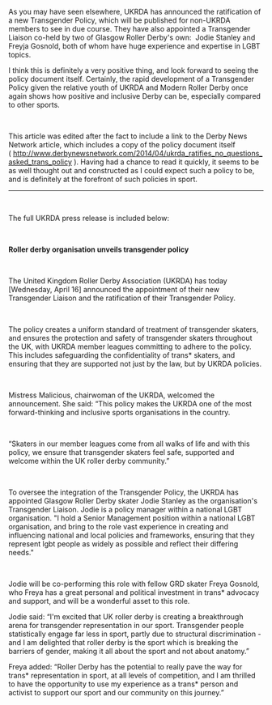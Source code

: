 <html><body><p>As you may have seen elsewhere, UKRDA has announced the ratification of a new Transgender Policy, which will be published for non-UKRDA members to see in due course. They have also appointed a Transgender Liaison co-held by two of Glasgow Roller Derby's own:  Jodie Stanley and Freyja Gosnold, both of whom have huge experience and expertise in LGBT topics.

I think this is definitely a very positive thing, and look forward to seeing the policy document itself. Certainly, the rapid development of a Transgender Policy given the relative youth of UKRDA and Modern Roller Derby once again shows how positive and inclusive Derby can be, especially compared to other sports.

 

This article was edited after the fact to include a link to the Derby News Network article, which includes a copy of the policy document itself ( <a href="http://www.derbynewsnetwork.com/2014/04/ukrda_ratifies_no_questions_asked_trans_policy">http://www.derbynewsnetwork.com/2014/04/ukrda_ratifies_no_questions_asked_trans_policy</a> ). Having had a chance to read it quickly, it seems to be as well thought out and constructed as I could expect such a policy to be, and is definitely at the forefront of such policies in sport.

</p><hr>

 

The full UKRDA press release is included below:

<strong> </strong>

<strong>Roller derby organisation unveils transgender policy</strong>

<strong> </strong>

The United Kingdom Roller Derby Association (UKRDA) has today [Wednesday, April 16] announced the appointment of their new Transgender Liaison and the ratification of their Transgender Policy.

 

The policy creates a uniform standard of treatment of transgender skaters, and ensures the protection and safety of transgender skaters throughout the UK, with UKRDA member leagues committing to adhere to the policy. This includes safeguarding the confidentiality of trans* skaters, and ensuring that they are supported not just by the law, but by UKRDA policies.

 

Mistress Malicious, chairwoman of the UKRDA, welcomed the announcement. She said: “This policy makes the UKRDA one of the most forward-thinking and inclusive sports organisations in the country.

 

“Skaters in our member leagues come from all walks of life and with this policy, we ensure that transgender skaters feel safe, supported and welcome within the UK roller derby community.”

 

To oversee the integration of the Transgender Policy, the UKRDA has appointed Glasgow Roller Derby skater Jodie Stanley as the organisation's Transgender Liaison. Jodie is a policy manager within a national LGBT organisation. "I hold a Senior Management position within a national LGBT organisation, and bring to the role vast experience in creating and influencing national and local policies and frameworks, ensuring that they represent lgbt people as widely as possible and reflect their differing needs."

 

Jodie will be co-performing this role with fellow GRD skater Freya Gosnold, who Freya has a great personal and political investment in trans* advocacy and support, and will be a wonderful asset to this role.

Jodie said: “I'm excited that UK roller derby is creating a breakthrough arena for transgender representation in our sport. Transgender people statistically engage far less in sport, partly due to structural discrimination - and I am delighted that roller derby is the sport which is breaking the barriers of gender, making it all about the sport and not about anatomy.”

Freya added: “Roller Derby has the potential to really pave the way for trans* representation in sport, at all levels of competition, and I am thrilled to have the opportunity to use my experience as a trans* person and activist to support our sport and our community on this journey.”

 

 

 </body></html>
